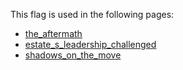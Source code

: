 This flag is used in the following pages:
 - [the_aftermath](../events/the_aftermath.md)
 - [estate_s_leadership_challenged](../events/estate_s_leadership_challenged.md)
 - [shadows_on_the_move](../events/shadows_on_the_move.md)
